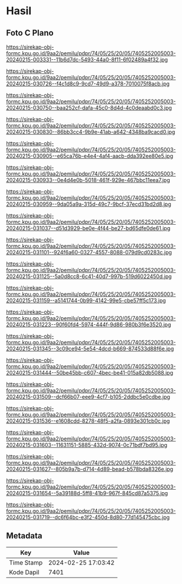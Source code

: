 # Hasil

## Foto C Plano

https://sirekap-obj-formc.kpu.go.id/9aa2/pemilu/pdpr/74/05/25/20/05/7405252005003-20240215-003331--11b6d7dc-5493-44a0-8f11-6f02489a4f32.jpg

https://sirekap-obj-formc.kpu.go.id/9aa2/pemilu/pdpr/74/05/25/20/05/7405252005003-20240215-030726--f4c1d8c9-9cd7-49d9-a378-7010075f8acb.jpg

https://sirekap-obj-formc.kpu.go.id/9aa2/pemilu/pdpr/74/05/25/20/05/7405252005003-20240215-030750--baa252cf-dafa-45c0-8d4d-4c0deaabd0c3.jpg

https://sirekap-obj-formc.kpu.go.id/9aa2/pemilu/pdpr/74/05/25/20/05/7405252005003-20240215-030830--86bb3cc4-9b9e-41ab-a642-4348ba9cacd0.jpg

https://sirekap-obj-formc.kpu.go.id/9aa2/pemilu/pdpr/74/05/25/20/05/7405252005003-20240215-030905--e65ca76b-e4e4-4af4-aacb-dda392ee80e5.jpg

https://sirekap-obj-formc.kpu.go.id/9aa2/pemilu/pdpr/74/05/25/20/05/7405252005003-20240215-030933--0e4d4e0b-5018-461f-929e-467bbc11eea7.jpg

https://sirekap-obj-formc.kpu.go.id/9aa2/pemilu/pdpr/74/05/25/20/05/7405252005003-20240215-030959--9da05a9a-315d-49c7-9bcf-37ecd31bd2d8.jpg

https://sirekap-obj-formc.kpu.go.id/9aa2/pemilu/pdpr/74/05/25/20/05/7405252005003-20240215-031037--d51d3929-be0e-4f44-be27-bd65dfe0de61.jpg

https://sirekap-obj-formc.kpu.go.id/9aa2/pemilu/pdpr/74/05/25/20/05/7405252005003-20240215-031101--924f6a60-0327-4557-8088-079d9cd0283c.jpg

https://sirekap-obj-formc.kpu.go.id/9aa2/pemilu/pdpr/74/05/25/20/05/7405252005003-20240215-031125--5a0d8cc8-6c41-40d7-997b-519d6022450d.jpg

https://sirekap-obj-formc.kpu.go.id/9aa2/pemilu/pdpr/74/05/25/20/05/7405252005003-20240215-031159--a5141744-0b99-4142-99e5-cbe57ff5c173.jpg

https://sirekap-obj-formc.kpu.go.id/9aa2/pemilu/pdpr/74/05/25/20/05/7405252005003-20240215-031223--90f60fd4-5974-444f-9d86-980b3f6e3520.jpg

https://sirekap-obj-formc.kpu.go.id/9aa2/pemilu/pdpr/74/05/25/20/05/7405252005003-20240215-031345--3c09ce94-5e54-4dcd-b669-874533d88f6e.jpg

https://sirekap-obj-formc.kpu.go.id/9aa2/pemilu/pdpr/74/05/25/20/05/7405252005003-20240215-031444--50be45bb-c607-4bec-be41-015a82db5088.jpg

https://sirekap-obj-formc.kpu.go.id/9aa2/pemilu/pdpr/74/05/25/20/05/7405252005003-20240215-031509--dcf66b07-eee9-4cf7-b105-2ddbc5e0cdbe.jpg

https://sirekap-obj-formc.kpu.go.id/9aa2/pemilu/pdpr/74/05/25/20/05/7405252005003-20240215-031536--e1608cdd-8278-48f5-a2fa-0893e301cb0c.jpg

https://sirekap-obj-formc.kpu.go.id/9aa2/pemilu/pdpr/74/05/25/20/05/7405252005003-20240215-031603--11631151-5885-432d-9074-0c71bdf7bd95.jpg

https://sirekap-obj-formc.kpu.go.id/9aa2/pemilu/pdpr/74/05/25/20/05/7405252005003-20240215-031627--805b9a7b-d714-4d89-bead-b578bda8326e.jpg

https://sirekap-obj-formc.kpu.go.id/9aa2/pemilu/pdpr/74/05/25/20/05/7405252005003-20240215-031654--5a39188d-5ff8-41b9-967f-845cd87a5375.jpg

https://sirekap-obj-formc.kpu.go.id/9aa2/pemilu/pdpr/74/05/25/20/05/7405252005003-20240215-031719--dc6f64bc-e3f2-450d-8d80-77d145475cbc.jpg


## Metadata

| Key        | Value               |
| ---------- | ------------------- |
| Time Stamp | 2024-02-25 17:03:42 |
| Kode Dapil | 7401                |



